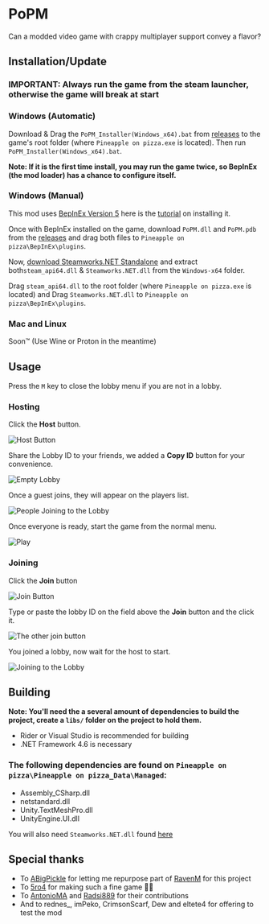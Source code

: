 # PoPM
Can a modded video game with crappy multiplayer support convey a flavor?

## Installation/Update

### IMPORTANT: Always run the game from the steam launcher, otherwise the game will break at start

### Windows (Automatic)
Download & Drag the `PoPM_Installer(Windows_x64).bat` from [releases](https://github.com/Jorgegzz/PoPM/releases) to the game's root folder (where `Pineapple on pizza.exe` is located). Then run `PoPM_Installer(Windows_x64).bat`.

**Note: If it is the first time install, you may run the game twice, so BepInEx (the mod loader) has a chance to configure itself.**

### Windows (Manual)
This mod uses [BepInEx Version 5](https://github.com/BepInEx/BepInEx/tree/v5-lts) here is the [tutorial](https://docs.bepinex.dev/articles/user_guide/installation/index.html) on installing it.

Once with BepInEx installed on the game, download `PoPM.dll` and `PoPM.pdb` from the [releases](https://github.com/Jorgegzz/PoPM/releases) and drag both files to `Pineapple on pizza\BepInEx\plugins`.

Now, [download Steamworks.NET Standalone](https://github.com/rlabrecque/Steamworks.NET/releases/download/20.1.0/Steamworks.NET-Standalone_20.1.0.zip) and extract both`steam_api64.dll` & `Steamworks.NET.dll` from the `Windows-x64` folder.

Drag `steam_api64.dll` to the root folder (where `Pineapple on pizza.exe` is located) and Drag `Steamworks.NET.dll` to `Pineapple on pizza\BepInEx\plugins`.

### Mac and Linux
Soon™ (Use Wine or Proton in the meantime)

## Usage
Press the `M` key to close the lobby menu if you are not in a lobby.

### Hosting
Click the **Host** button.

![Host Button](http://scr.antonioma.com/DScq)

Share the Lobby ID to your friends, we added a <b>Copy ID</b> button for your convenience.

![Empty Lobby](http://scr.antonioma.com/2Z83)

Once a guest joins, they will appear on the players list.

![People Joining to the Lobby](http://scr.antonioma.com/tfEL)

Once everyone is ready, start the game from the normal menu.

![Play](http://scr.antonioma.com/huJ0)

### Joining 
Click the **Join** button

![Join Button](http://scr.antonioma.com/enpX)

Type or paste the lobby ID on the field above the <b>Join</b> button and the click it.

![The other join button](http://scr.antonioma.com/MiD7)

You joined a lobby, now wait for the host to start.

![Joining to the Lobby](http://scr.antonioma.com/NbZw)

## Building
**Note: You'll need the a several amount of dependencies to build the project, create a `libs/` folder on the project to hold them.**

- Rider or Visual Studio is recommended for building
- .NET Framework 4.6 is necessary

### The following dependencies are found on `Pineapple on pizza\Pineapple on pizza_Data\Managed`:
- Assembly_CSharp.dll
- netstandard.dll
- Unity.TextMeshPro.dll
- UnityEngine.UI.dll

You will also need `Steamworks.NET.dll` found [here](https://github.com/rlabrecque/Steamworks.NET/releases/download/20.1.0/Steamworks.NET-Standalone_20.1.0.zip)

## Special thanks
- To [ABigPickle](https://github.com/iliadsh) for letting me repurpose part of [RavenM](https://github.com/iliadsh/RavenM) for this project
- To [5ro4](https://github.com/5ro4) for making such a fine game 🧐🍷
- To [AntonioMA](https://github.com/4nt0n10M4) and [Radsi889](https://github.com/radsi) for their contributions
- And to rednes_, imPeko, CrimsonScarf, Dew and eltete4 for offering to test the mod

